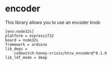 # encoder

This library allows you to use an encoder knob

```
[env:node32s]
platform = espressif32
board = node32s
framework = arduino
lib_deps = 
	codewitch-honey-crisis/htcw_encoder@^0.1.0
lib_ldf_mode = deep
```